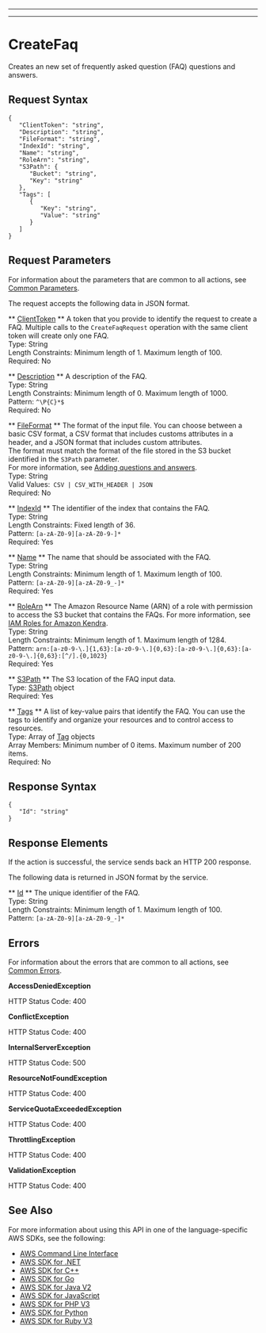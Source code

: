 --------

--------

# CreateFaq<a name="API_CreateFaq"></a>

Creates an new set of frequently asked question \(FAQ\) questions and answers\.

## Request Syntax<a name="API_CreateFaq_RequestSyntax"></a>

```
{
   "ClientToken": "string",
   "Description": "string",
   "FileFormat": "string",
   "IndexId": "string",
   "Name": "string",
   "RoleArn": "string",
   "S3Path": { 
      "Bucket": "string",
      "Key": "string"
   },
   "Tags": [ 
      { 
         "Key": "string",
         "Value": "string"
      }
   ]
}
```

## Request Parameters<a name="API_CreateFaq_RequestParameters"></a>

For information about the parameters that are common to all actions, see [Common Parameters](CommonParameters.md)\.

The request accepts the following data in JSON format\.

 ** [ClientToken](#API_CreateFaq_RequestSyntax) **   <a name="Kendra-CreateFaq-request-ClientToken"></a>
A token that you provide to identify the request to create a FAQ\. Multiple calls to the `CreateFaqRequest` operation with the same client token will create only one FAQ\.   
Type: String  
Length Constraints: Minimum length of 1\. Maximum length of 100\.  
Required: No

 ** [Description](#API_CreateFaq_RequestSyntax) **   <a name="Kendra-CreateFaq-request-Description"></a>
A description of the FAQ\.  
Type: String  
Length Constraints: Minimum length of 0\. Maximum length of 1000\.  
Pattern: `^\P{C}*$`   
Required: No

 ** [FileFormat](#API_CreateFaq_RequestSyntax) **   <a name="Kendra-CreateFaq-request-FileFormat"></a>
The format of the input file\. You can choose between a basic CSV format, a CSV format that includes customs attributes in a header, and a JSON format that includes custom attributes\.  
The format must match the format of the file stored in the S3 bucket identified in the `S3Path` parameter\.  
For more information, see [Adding questions and answers](https://docs.aws.amazon.com/kendra/latest/dg/in-creating-faq.html)\.  
Type: String  
Valid Values:` CSV | CSV_WITH_HEADER | JSON`   
Required: No

 ** [IndexId](#API_CreateFaq_RequestSyntax) **   <a name="Kendra-CreateFaq-request-IndexId"></a>
The identifier of the index that contains the FAQ\.  
Type: String  
Length Constraints: Fixed length of 36\.  
Pattern: `[a-zA-Z0-9][a-zA-Z0-9-]*`   
Required: Yes

 ** [Name](#API_CreateFaq_RequestSyntax) **   <a name="Kendra-CreateFaq-request-Name"></a>
The name that should be associated with the FAQ\.  
Type: String  
Length Constraints: Minimum length of 1\. Maximum length of 100\.  
Pattern: `[a-zA-Z0-9][a-zA-Z0-9_-]*`   
Required: Yes

 ** [RoleArn](#API_CreateFaq_RequestSyntax) **   <a name="Kendra-CreateFaq-request-RoleArn"></a>
The Amazon Resource Name \(ARN\) of a role with permission to access the S3 bucket that contains the FAQs\. For more information, see [IAM Roles for Amazon Kendra](https://docs.aws.amazon.com/kendra/latest/dg/iam-roles.html)\.  
Type: String  
Length Constraints: Minimum length of 1\. Maximum length of 1284\.  
Pattern: `arn:[a-z0-9-\.]{1,63}:[a-z0-9-\.]{0,63}:[a-z0-9-\.]{0,63}:[a-z0-9-\.]{0,63}:[^/].{0,1023}`   
Required: Yes

 ** [S3Path](#API_CreateFaq_RequestSyntax) **   <a name="Kendra-CreateFaq-request-S3Path"></a>
The S3 location of the FAQ input data\.  
Type: [S3Path](API_S3Path.md) object  
Required: Yes

 ** [Tags](#API_CreateFaq_RequestSyntax) **   <a name="Kendra-CreateFaq-request-Tags"></a>
A list of key\-value pairs that identify the FAQ\. You can use the tags to identify and organize your resources and to control access to resources\.  
Type: Array of [Tag](API_Tag.md) objects  
Array Members: Minimum number of 0 items\. Maximum number of 200 items\.  
Required: No

## Response Syntax<a name="API_CreateFaq_ResponseSyntax"></a>

```
{
   "Id": "string"
}
```

## Response Elements<a name="API_CreateFaq_ResponseElements"></a>

If the action is successful, the service sends back an HTTP 200 response\.

The following data is returned in JSON format by the service\.

 ** [Id](#API_CreateFaq_ResponseSyntax) **   <a name="Kendra-CreateFaq-response-Id"></a>
The unique identifier of the FAQ\.  
Type: String  
Length Constraints: Minimum length of 1\. Maximum length of 100\.  
Pattern: `[a-zA-Z0-9][a-zA-Z0-9_-]*` 

## Errors<a name="API_CreateFaq_Errors"></a>

For information about the errors that are common to all actions, see [Common Errors](CommonErrors.md)\.

 **AccessDeniedException**   
  
HTTP Status Code: 400

 **ConflictException**   
  
HTTP Status Code: 400

 **InternalServerException**   
  
HTTP Status Code: 500

 **ResourceNotFoundException**   
  
HTTP Status Code: 400

 **ServiceQuotaExceededException**   
  
HTTP Status Code: 400

 **ThrottlingException**   
  
HTTP Status Code: 400

 **ValidationException**   
  
HTTP Status Code: 400

## See Also<a name="API_CreateFaq_SeeAlso"></a>

For more information about using this API in one of the language\-specific AWS SDKs, see the following:
+  [ AWS Command Line Interface](https://docs.aws.amazon.com/goto/aws-cli/kendra-2019-02-03/CreateFaq) 
+  [ AWS SDK for \.NET](https://docs.aws.amazon.com/goto/DotNetSDKV3/kendra-2019-02-03/CreateFaq) 
+  [ AWS SDK for C\+\+](https://docs.aws.amazon.com/goto/SdkForCpp/kendra-2019-02-03/CreateFaq) 
+  [ AWS SDK for Go](https://docs.aws.amazon.com/goto/SdkForGoV1/kendra-2019-02-03/CreateFaq) 
+  [ AWS SDK for Java V2](https://docs.aws.amazon.com/goto/SdkForJavaV2/kendra-2019-02-03/CreateFaq) 
+  [ AWS SDK for JavaScript](https://docs.aws.amazon.com/goto/AWSJavaScriptSDK/kendra-2019-02-03/CreateFaq) 
+  [ AWS SDK for PHP V3](https://docs.aws.amazon.com/goto/SdkForPHPV3/kendra-2019-02-03/CreateFaq) 
+  [ AWS SDK for Python](https://docs.aws.amazon.com/goto/boto3/kendra-2019-02-03/CreateFaq) 
+  [ AWS SDK for Ruby V3](https://docs.aws.amazon.com/goto/SdkForRubyV3/kendra-2019-02-03/CreateFaq) 